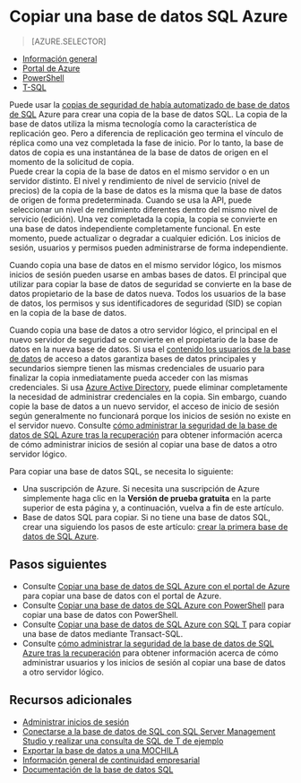 <properties
    pageTitle="Copiar una base de datos de SQL Azure | Microsoft Azure"
    description="Crear una copia de una base de datos de SQL Azure"
    services="sql-database"
    documentationCenter=""
    authors="anosov1960"
    manager="jhubbard"
    editor=""/>

<tags
    ms.service="sql-database"
    ms.devlang="NA"
    ms.date="10/24/2016"
    ms.author="sstein; sashan"
    ms.workload="data-management"
    ms.topic="article"
    ms.tgt_pltfrm="NA"/>



# <a name="copy-an-azure-sql-database"></a>Copiar una base de datos SQL Azure

> [AZURE.SELECTOR]
- [Información general](sql-database-copy.md)
- [Portal de Azure](sql-database-copy-portal.md)
- [PowerShell](sql-database-copy-powershell.md)
- [T-SQL](sql-database-copy-transact-sql.md)

Puede usar la [copias de seguridad de había automatizado de base de datos de SQL](sql-database-automated-backups.md) Azure para crear una copia de la base de datos SQL. La copia de la base de datos utiliza la misma tecnología como la característica de replicación geo. Pero a diferencia de replicación geo termina el vínculo de réplica como una vez completada la fase de inicio. Por lo tanto, la base de datos de copia es una instantánea de la base de datos de origen en el momento de la solicitud de copia.  
Puede crear la copia de la base de datos en el mismo servidor o en un servidor distinto. El nivel y rendimiento de nivel de servicio (nivel de precios) de la copia de la base de datos es la misma que la base de datos de origen de forma predeterminada. Cuando se usa la API, puede seleccionar un nivel de rendimiento diferentes dentro del mismo nivel de servicio (edición). Una vez completada la copia, la copia se convierte en una base de datos independiente completamente funcional. En este momento, puede actualizar o degradar a cualquier edición. Los inicios de sesión, usuarios y permisos pueden administrarse de forma independiente.  

Cuando copia una base de datos en el mismo servidor lógico, los mismos inicios de sesión pueden usarse en ambas bases de datos. El principal que utilizar para copiar la base de datos de seguridad se convierte en la base de datos propietario de la base de datos nueva. Todos los usuarios de la base de datos, los permisos y sus identificadores de seguridad (SID) se copian en la copia de la base de datos.  

Cuando copia una base de datos a otro servidor lógico, el principal en el nuevo servidor de seguridad se convierte en el propietario de la base de datos en la nueva base de datos. Si usa el [contenido los usuarios de la base de datos](sql-database-manage-logins.md) de acceso a datos garantiza bases de datos principales y secundarios siempre tienen las mismas credenciales de usuario para finalizar la copia inmediatamente pueda acceder con las mismas credenciales. Si usa [Azure Active Directory](../active-directory/active-directory-whatis.md), puede eliminar completamente la necesidad de administrar credenciales en la copia. Sin embargo, cuando copie la base de datos a un nuevo servidor, el acceso de inicio de sesión según generalmente no funcionará porque los inicios de sesión no existe en el servidor nuevo. Consulte [cómo administrar la seguridad de la base de datos de SQL Azure tras la recuperación](sql-database-geo-replication-security-config.md) para obtener información acerca de cómo administrar inicios de sesión al copiar una base de datos a otro servidor lógico. 

Para copiar una base de datos SQL, se necesita lo siguiente:

- Una suscripción de Azure. Si necesita una suscripción de Azure simplemente haga clic en la **Versión de prueba gratuita** en la parte superior de esta página y, a continuación, vuelva a fin de este artículo.
- Base de datos SQL para copiar. Si no tiene una base de datos SQL, crear una siguiendo los pasos de este artículo: [crear la primera base de datos de SQL Azure](sql-database-get-started.md).

## <a name="next-steps"></a>Pasos siguientes

- Consulte [Copiar una base de datos de SQL Azure con el portal de Azure](sql-database-copy-portal.md) para copiar una base de datos con el portal de Azure.
- Consulte [Copiar una base de datos de SQL Azure con PowerShell](sql-database-copy-powershell.md) para copiar una base de datos con PowerShell.
- Consulte [Copiar una base de datos de SQL Azure con SQL T](sql-database-copy-transact-sql.md) para copiar una base de datos mediante Transact-SQL.
- Consulte [cómo administrar la seguridad de la base de datos de SQL Azure tras la recuperación](sql-database-geo-replication-security-config.md) para obtener información acerca de cómo administrar usuarios y los inicios de sesión al copiar una base de datos a otro servidor lógico.



## <a name="additional-resources"></a>Recursos adicionales

- [Administrar inicios de sesión](sql-database-manage-logins.md)
- [Conectarse a la base de datos de SQL con SQL Server Management Studio y realizar una consulta de SQL de T de ejemplo](sql-database-connect-query-ssms.md)
- [Exportar la base de datos a una MOCHILA](sql-database-export.md)
- [Información general de continuidad empresarial](sql-database-business-continuity.md)
- [Documentación de la base de datos SQL](https://azure.microsoft.com/documentation/services/sql-database/)
